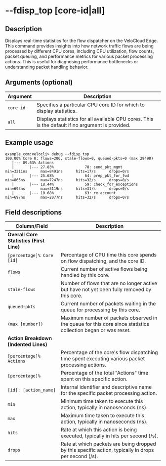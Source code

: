 #	--fdisp_top [core-id|all]

##	Description
Displays real-time statistics for the flow dispatcher on the VeloCloud Edge. This command provides insights into how network traffic flows are being processed by different CPU cores, including CPU utilization, flow counts, packet queuing, and performance metrics for various packet processing actions. This is useful for diagnosing performance bottlenecks or understanding packet handling behavior.

##  Arguments (optional)
| Argument | Description |
|---|---|
| `core-id` | Specifies a particular CPU core ID for which to display statistics. |
| `all` | Displays statistics for all available CPU cores. This is the default if no argument is provided. |

##  Example usage
```
example_com:velocli> debug --fdisp_top
100.00% Core 0: flows=206, stale-flows=0, queued-pkts=0 (max 29490)
   |--- 89.63% Actions
   |       |--- 27.83%              78: send_pkt_mgmt                               min=3211ns      max=8491ns      hits=17/s      drops=0/s     
   |       |--- 25.68%              64: prep_pkt_for_fwd                            min=865ns       max=7247ns      hits=32/s      drops=0/s     
   |       |--- 18.44%              59: check_for_exceptions                        min=693ns       max=3119ns      hits=31/s      drops=0/s     
   |       |--- 10.68%              63: rx_account                                  min=697ns       max=2077ns      hits=32/s      drops=0/s     
```
##  Field descriptions
| Column/Field | Description |
|---|---|
| **Overall Core Statistics (First Line)** | |
| `[percentage]% Core [id]` | Percentage of CPU time this core spends on flow dispatching, and the core ID. |
| `flows` | Current number of active flows being handled by this core. |
| `stale-flows` | Number of flows that are no longer active but have not yet been fully removed by this core. |
| `queued-pkts` | Current number of packets waiting in the queue for processing by this core. |
| `(max [number])` | Maximum number of packets observed in the queue for this core since statistics collection began or was reset. |
| **Action Breakdown (Indented Lines)** | |
| `[percentage]% Actions` | Percentage of the core's flow dispatching time spent executing various packet processing actions. |
| `[percentage]%` | Percentage of the total "Actions" time spent on this specific action. |
| `[id]: [action_name]` | Internal identifier and descriptive name for the specific packet processing action. |
| `min` | Minimum time taken to execute this action, typically in nanoseconds (ns). |
| `max` | Maximum time taken to execute this action, typically in nanoseconds (ns). |
| `hits` | Rate at which this action is being executed, typically in hits per second (/s). |
| `drops` | Rate at which packets are being dropped by this specific action, typically in drops per second (/s). |